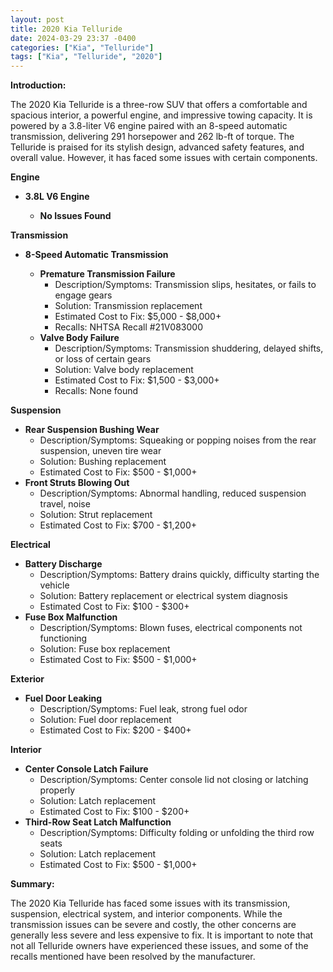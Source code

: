 ```yaml
---
layout: post
title: 2020 Kia Telluride
date: 2024-03-29 23:37 -0400
categories: ["Kia", "Telluride"]
tags: ["Kia", "Telluride", "2020"]
---
```

**Introduction:**

The 2020 Kia Telluride is a three-row SUV that offers a comfortable and spacious interior, a powerful engine, and impressive towing capacity. It is powered by a 3.8-liter V6 engine paired with an 8-speed automatic transmission, delivering 291 horsepower and 262 lb-ft of torque. The Telluride is praised for its stylish design, advanced safety features, and overall value. However, it has faced some issues with certain components.

**Engine**

* **3.8L V6 Engine**

  * **No Issues Found**

**Transmission**

* **8-Speed Automatic Transmission**

  * **Premature Transmission Failure**
    * Description/Symptoms: Transmission slips, hesitates, or fails to engage gears
    * Solution: Transmission replacement
    * Estimated Cost to Fix: $5,000 - $8,000+
    * Recalls: NHTSA Recall #21V083000
  * **Valve Body Failure**
    * Description/Symptoms: Transmission shuddering, delayed shifts, or loss of certain gears
    * Solution: Valve body replacement
    * Estimated Cost to Fix: $1,500 - $3,000+
    * Recalls: None found

**Suspension**

* **Rear Suspension Bushing Wear**
  * Description/Symptoms: Squeaking or popping noises from the rear suspension, uneven tire wear
  * Solution: Bushing replacement
  * Estimated Cost to Fix: $500 - $1,000+
* **Front Struts Blowing Out**
  * Description/Symptoms: Abnormal handling, reduced suspension travel, noise
  * Solution: Strut replacement
  * Estimated Cost to Fix: $700 - $1,200+

**Electrical**

* **Battery Discharge**
  * Description/Symptoms: Battery drains quickly, difficulty starting the vehicle
  * Solution: Battery replacement or electrical system diagnosis
  * Estimated Cost to Fix: $100 - $300+
* **Fuse Box Malfunction**
  * Description/Symptoms: Blown fuses, electrical components not functioning
  * Solution: Fuse box replacement
  * Estimated Cost to Fix: $500 - $1,000+

**Exterior**

* **Fuel Door Leaking**
  * Description/Symptoms: Fuel leak, strong fuel odor
  * Solution: Fuel door replacement
  * Estimated Cost to Fix: $200 - $400+

**Interior**

* **Center Console Latch Failure**
  * Description/Symptoms: Center console lid not closing or latching properly
  * Solution: Latch replacement
  * Estimated Cost to Fix: $100 - $200+
* **Third-Row Seat Latch Malfunction**
  * Description/Symptoms: Difficulty folding or unfolding the third row seats
  * Solution: Latch replacement
  * Estimated Cost to Fix: $500 - $1,000+

**Summary:**

The 2020 Kia Telluride has faced some issues with its transmission, suspension, electrical system, and interior components. While the transmission issues can be severe and costly, the other concerns are generally less severe and less expensive to fix. It is important to note that not all Telluride owners have experienced these issues, and some of the recalls mentioned have been resolved by the manufacturer.

